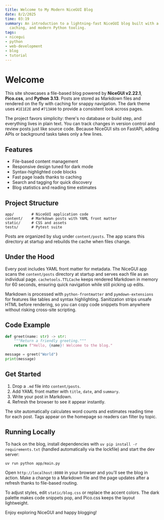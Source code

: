 ```yaml
---
title: Welcome to My Modern NiceGUI Blog
date: 8/2/2025
time: 03:19
summary: An introduction to a lightning-fast NiceGUI blog built with a dark theme,
  caching, and modern Python tooling.
tags:
- nicegui
- python
- web-development
- blog
- tutorial
---
```


# Welcome

This site showcases a file-based blog powered by **NiceGUI v2.22.1**, **Pico.css**, and **Python 3.13**. Posts are stored as Markdown files and rendered on the fly with caching for snappy navigation. The dark theme uses `#1E1E2E` and `#713A90` to provide a consistent look across pages.

The project favors simplicity: there's no database or build step, and everything lives in plain text. You can track changes in version control and review posts just like source code. Because NiceGUI sits on FastAPI, adding APIs or background tasks takes only a few lines.

## Features

- File-based content management
- Responsive design tuned for dark mode
- Syntax-highlighted code blocks
- Fast page loads thanks to caching
- Search and tagging for quick discovery
- Blog statistics and reading time estimates

## Project Structure

```
app/        # NiceGUI application code
content/    # Markdown posts with YAML front matter
static/     # CSS and assets
tests/      # Pytest suite
```

Posts are organized by slug under `content/posts`. The app scans this directory at startup and rebuilds the cache when files change.

## Under the Hood

Every post includes YAML front matter for metadata. The NiceGUI app scans the `content/posts` directory at startup and serves each file as an individual page. `cachetools.TTLCache` keeps rendered Markdown in memory for 60 seconds, ensuring quick navigation while still picking up edits.

Markdown is processed with `python-frontmatter` and `pymdown-extensions` for features like tables and syntax highlighting. Sanitization strips unsafe HTML before rendering, so you can copy code snippets from anywhere without risking cross-site scripting.

## Code Example

```python
def greet(name: str) -> str:
    """Return a friendly greeting."""
    return f"Hello, {name}! Welcome to the blog."

message = greet("World")
print(message)
```

## Get Started

1. Drop a `.md` file into `content/posts`.
2. Add YAML front matter with `title`, `date`, and `summary`.
3. Write your post in Markdown.
4. Refresh the browser to see it appear instantly.

The site automatically calculates word counts and estimates reading time for each post. Tags appear on the homepage so readers can filter by topic.

## Running Locally

To hack on the blog, install dependencies with `uv pip install -r requirements.txt` (handled automatically via the lockfile) and start the dev server:

```bash
uv run python app/main.py
```

Open `http://localhost:8080` in your browser and you'll see the blog in action. Make a change to a Markdown file and the page updates after a refresh thanks to file-based routing.

To adjust styles, edit `static/blog.css` or replace the accent colors. The dark palette makes code snippets pop, and Pico.css keeps the layout lightweight.

Enjoy exploring NiceGUI and happy blogging!

